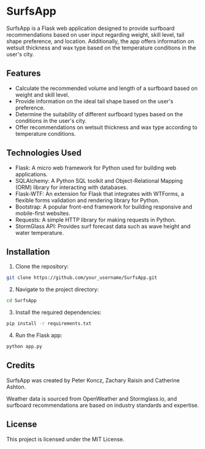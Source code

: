 # SurfsApp
SurfsApp is a Flask web application designed to provide surfboard recommendations based on user input regarding weight, skill level, tail shape preference, and location. Additionally, the app offers information on wetsuit thickness and wax type based on the temperature conditions in the user's city.

## Features

- Calculate the recommended volume and length of a surfboard based on weight and skill level.
- Provide information on the ideal tail shape based on the user's preference.
- Determine the suitability of different surfboard types based on the conditions in the user's city.
- Offer recommendations on wetsuit thickness and wax type according to temperature conditions.

## Technologies Used

- Flask: A micro web framework for Python used for building web applications.
- SQLAlchemy: A Python SQL toolkit and Object-Relational Mapping (ORM) library for interacting with databases.
- Flask-WTF: An extension for Flask that integrates with WTForms, a flexible forms validation and rendering library for Python.
- Bootstrap: A popular front-end framework for building responsive and mobile-first websites.
- Requests: A simple HTTP library for making requests in Python.
- StormGlass API: Provides surf forecast data such as wave height and water temperature.

## Installation

1. Clone the repository:
```bash
git clone https://github.com/your_username/SurfsApp.git
```

2. Navigate to the project directory:
```bash
cd SurfsApp
```

3. Install the required dependencies:
```bash
pip install -r requirements.txt
```

4. Run the Flask app:
```bash
python app.py
```

## Credits
SurfsApp was created by Peter Koncz, Zachary Raisin and Catherine Ashton.

Weather data is sourced from OpenWeather and Stormglass.io, and surfboard recommendations are based on industry standards and expertise.

## License
This project is licensed under the MIT License.

